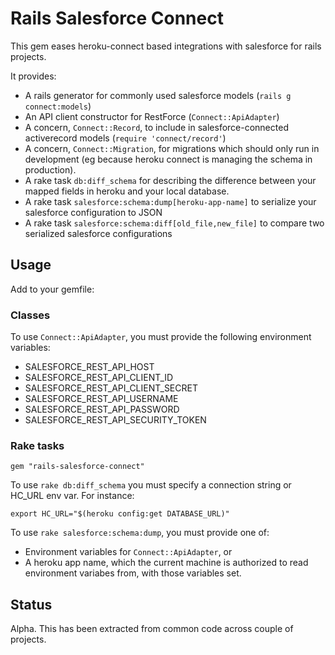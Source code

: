 # Rails Salesforce Connect

This gem eases heroku-connect based integrations with salesforce for rails projects.

It provides:

 * A rails generator for commonly used salesforce models (`rails g connect:models`)
 * An API client constructor for RestForce (`Connect::ApiAdapter`)
 * A concern, `Connect::Record`, to include in salesforce-connected activerecord models (`require 'connect/record'`)
 * A concern, `Connect::Migration`, for migrations which should only run in development (eg because heroku connect is managing the schema in production).
 * A rake task `db:diff_schema` for describing the difference between your mapped fields in heroku and your local database.
 * A rake task `salesforce:schema:dump[heroku-app-name]` to serialize your salesforce configuration to JSON
 * A rake task `salesforce:schema:diff[old_file,new_file]` to compare two serialized salesforce configurations

## Usage

Add to your gemfile:

### Classes

To use `Connect::ApiAdapter`, you must provide the following environment variables:

 * SALESFORCE_REST_API_HOST
 * SALESFORCE_REST_API_CLIENT_ID
 * SALESFORCE_REST_API_CLIENT_SECRET
 * SALESFORCE_REST_API_USERNAME
 * SALESFORCE_REST_API_PASSWORD
 * SALESFORCE_REST_API_SECURITY_TOKEN

### Rake tasks

`gem "rails-salesforce-connect"`

To use `rake db:diff_schema` you must specify a connection string or HC_URL env var.
For instance:

`export HC_URL="$(heroku config:get DATABASE_URL)"`

To use `rake salesforce:schema:dump`, you must provide one of:

 * Environment variables for `Connect::ApiAdapter`, or
 * A heroku app name, which the current machine is authorized to read environment variabes from, with those variables set.

## Status

Alpha. This has been extracted from common code across couple of projects.
